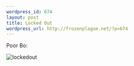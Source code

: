 ```yaml
--- 
wordpress_id: 674
layout: post
title: Locked Out
wordpress_url: http://frozenplague.net/?p=674
---
```

Poor Bo:

<img src="http://img.skitch.com/20090727-gaxtnjaw4ckqhn8w8ap8isu6d.png" alt="lockedout"/>
